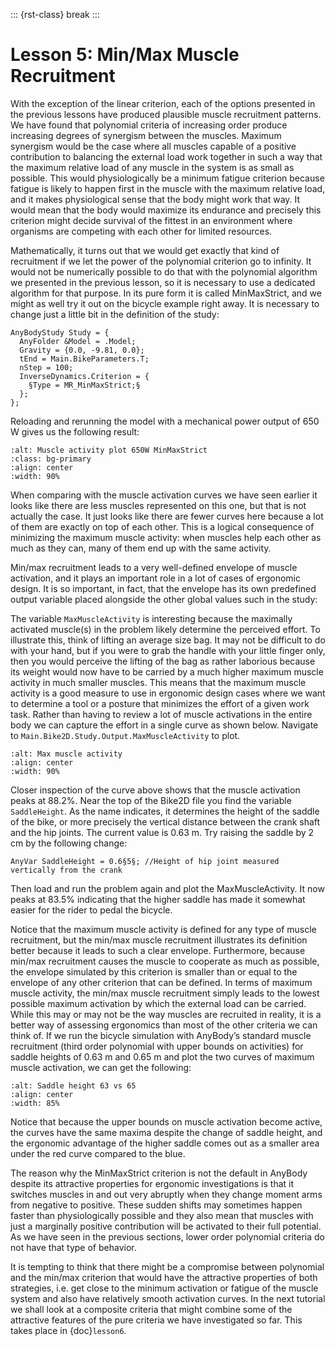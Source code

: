 ::: {rst-class} break
:::

# Lesson 5: Min/Max Muscle Recruitment

With the exception of the linear criterion, each of the options
presented in the previous lessons have produced plausible muscle
recruitment patterns. We have found that polynomial criteria of
increasing order produce increasing degrees of synergism between the
muscles. Maximum synergism would be the case where all muscles capable
of a positive contribution to balancing the external load work together
in such a way that the maximum relative load of any muscle in the system
is as small as possible. This would physiologically be a minimum fatigue
criterion because fatigue is likely to happen first in the muscle with
the maximum relative load, and it makes physiological sense that the
body might work that way. It would mean that the body would maximize its
endurance and precisely this criterion might decide survival of the
fittest in an environment where organisms are competing with each other
for limited resources.

Mathematically, it turns out that we would get exactly that kind of
recruitment if we let the power of the polynomial criterion go to
infinity. It would not be numerically possible to do that with the
polynomial algorithm we presented in the previous lesson, so it is
necessary to use a dedicated algorithm for that purpose. In its pure
form it is called MinMaxStrict, and we might as well try it out on the
bicycle example right away. It is necessary to change just a little bit
in the definition of the study:

```AnyScriptDoc
AnyBodyStudy Study = {
  AnyFolder &Model = .Model;
  Gravity = {0.0, -9.81, 0.0};
  tEnd = Main.BikeParameters.T;
  nStep = 100;
  InverseDynamics.Criterion = {
    §Type = MR_MinMaxStrict;§
  };
};
```

Reloading and rerunning the model with a mechanical power output of 650 W
gives us the following result:

```{image} _static/lesson5/image1.png
:alt: Muscle activity plot 650W MinMaxStrict
:class: bg-primary
:align: center
:width: 90%
```

When comparing with the muscle activation curves we have seen earlier it
looks like there are less muscles represented on this one, but that is
not actually the case. It just looks like there are fewer curves here
because a lot of them are exactly on top of each other. This is a
logical consequence of minimizing the maximum muscle activity: when
muscles help each other as much as they can, many of them end up with
the same activity.

Min/max recruitment leads to a very well-defined envelope of muscle
activation, and it plays an important role in a lot of cases of
ergonomic design. It is so important, in fact, that the envelope has its
own predefined output variable placed alongside the other global values
such in the study:

The variable `MaxMuscleActivity` is interesting because the maximally
activated muscle(s) in the problem likely determine the perceived
effort. To illustrate this, think of lifting an average size bag. It may
not be difficult to do with your hand, but if you were to grab the
handle with your little finger only, then you would perceive the lifting
of the bag as rather laborious because its weight would now have to be
carried by a much higher maximum muscle activity in much smaller
muscles. This means that the maximum muscle activity is a good measure
to use in ergonomic design cases where we want to determine a tool or a
posture that minimizes the effort of a given work task. Rather than
having to review a lot of muscle activations in the entire body we can
capture the effort in a single curve as shown below. Navigate to 
`Main.Bike2D.Study.Output.MaxMuscleActivity` to plot.

```{image} _static/lesson5/image2.png
:alt: Max muscle activity
:align: center
:width: 90%
```

Closer inspection of the curve above shows that the muscle activation
peaks at 88.2%. Near the top of the Bike2D file you find the variable
`SaddleHeight`. As the name indicates, it determines the height of the
saddle of the bike, or more precisely the vertical distance between the
crank shaft and the hip joints. The current value is 0.63 m. Try raising
the saddle by 2 cm by the following change:

```AnyScriptDoc
AnyVar SaddleHeight = 0.6§5§; //Height of hip joint measured vertically from the crank
```

Then load and run the problem again and plot the MaxMuscleActivity. It now peaks
at 83.5% indicating that the higher saddle has made it somewhat easier for the
rider to pedal the bicycle.

Notice that the maximum muscle activity is defined for any type of muscle
recruitment, but the min/max muscle recruitment illustrates its definition
better because it leads to such a clear envelope. Furthermore, because min/max
recruitment causes the muscle to cooperate as much as possible, the envelope
simulated by this criterion is smaller than or equal to the envelope of any
other criterion that can be defined. In terms of maximum muscle activity, the
min/max muscle recruitment simply leads to the lowest possible maximum
activation by which the external load can be carried. While this may or may not
be the way muscles are recruited in reality, it is a better way of assessing
ergonomics than most of the other criteria we can think of. If we run the
bicycle simulation with AnyBody’s standard muscle recruitment (third order
polynomial with upper bounds on activities) for saddle heights of 0.63 m and
0.65 m and plot the two curves of maximum muscle activation, we can get the
following:

```{image} _static/lesson5/image3.png
:alt: Saddle height 63 vs 65
:align: center
:width: 85%
```

Notice that because the upper bounds on muscle activation become active, the
curves have the same maxima despite the change of saddle height, and the
ergonomic advantage of the higher saddle comes out as a smaller area under the
red curve compared to the blue.

The reason why the MinMaxStrict criterion is not the default in AnyBody despite
its attractive properties for ergonomic investigations is that it switches
muscles in and out very abruptly when they change moment arms from negative to
positive. These sudden shifts may sometimes happen faster than physiologically
possible and they also mean that muscles with just a marginally positive
contribution will be activated to their full potential. As we have seen in the
previous sections, lower order polynomial criteria do not have that type of
behavior.

It is tempting to think that there might be a compromise between polynomial and
the min/max criterion that would have the attractive properties of both
strategies, i.e. get close to the minimum activation or fatigue of the muscle
system and also have relatively smooth activation curves. In the next tutorial
we shall look at a composite criteria that might combine some of the attractive
features of the pure criteria we have investigated so far. This takes place in
{doc}`lesson6`.
